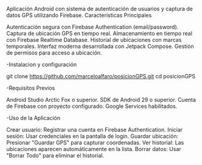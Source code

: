 
Aplicación Android con sistema de autenticación de usuarios y captura de datos GPS utilizando Firebase.
Características Principales

  Autenticación segura con Firebase Authentication (email/password).
  Captura de ubicación GPS en tiempo real.
  Almacenamiento en tiempo real con Firebase Realtime Database.
  Historial de ubicaciones con marcas temporales.
  Interfaz moderna desarrollada con Jetpack Compose.
  Gestión de permisos para acceso a ubicación.
 
 
 
 -Instalacion y configuración
 
 
 
   git clone https://github.com/marceloalfaro/posicionGPS.git
   cd posicionGPS


-Requisitos Previos

  Android Studio Arctic Fox o superior.
  SDK de Android 29 o superior.
  Cuenta de Firebase con proyecto configurado.
  Google Services habilitados.



-Uso de la Aplicación

  Crear usuario: Registrar una cuenta en Firebase Authentication.
  Iniciar sesión: Usar credenciales en la pantalla de login.
  Guardar ubicación: Presionar "Guardar GPS" para capturar coordenadas.
  Ver historial: Las ubicaciones aparecen automáticamente en la lista.
  Borrar datos: Usar "Borrar Todo" para eliminar el historial.




